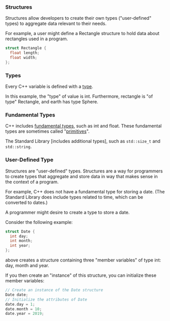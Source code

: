 ### Structures

Structures allow developers to create their own types ("user-defined" types) to 
aggregate data relevant to their needs.

For example, a user might define a Rectangle structure to hold data about 
rectangles used in a program.

```cpp
struct Rectangle {
  float length;
  float width;
};
```

### Types
Every C++ variable is defined with a [type](http://www.cplusplus.com/doc/tutorial/variables/).

In this example, the "type" of value is int. Furthermore, rectangle is "of type" 
Rectangle, and earth has type Sphere.

### Fundamental Types

C++ includes [fundamental types](https://en.cppreference.com/w/cpp/language/types), such 
as int and float. These fundamental types are sometimes 
called "[primitives](https://www.geeksforgeeks.org/c-data-types/)".

The Standard Library [includes additional types], such as `std::size_t` and `std::string`.


### User-Defined Type
Structures are "user-defined" types. Structures are a way for programmers to 
create types that aggregate and store data in way that makes sense 
in the context of a program.

For example, C++ does not have a fundamental type for storing a 
date. (The Standard Library does include types related to time, which 
can be converted to dates.)

A programmer might desire to create a type to store a date.

Consider the following example:

```cpp
struct Date {
  int day;
  int month;
  int year;
};
```

above creates a structure containing three "member variables" of type int: 
day, month and year.

If you then create an "instance" of this structure, you can initialize these 
member variables:

```cpp
// Create an instance of the Date structure
Date date;
// Initialize the attributes of Date
date.day = 1;
date.month = 10;
date.year = 2019;
```
